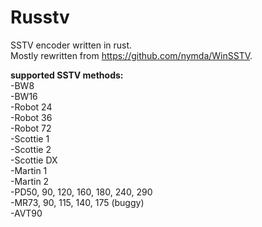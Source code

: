# Russtv

SSTV encoder written in rust.  
Mostly rewritten from https://github.com/nymda/WinSSTV.  

**supported SSTV methods:**  
-BW8  
-BW16  
-Robot 24  
-Robot 36  
-Robot 72  
-Scottie 1  
-Scottie 2  
-Scottie DX  
-Martin 1  
-Martin 2  
-PD50, 90, 120, 160, 180, 240, 290  
-MR73, 90, 115, 140, 175 (buggy)  
-AVT90
